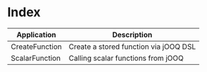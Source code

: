 # Index

| Application     | Description
| ----------------|---------------------------------------|
| CreateFunction  | Create a stored function via jOOQ DSL |
| ScalarFunction  | Calling scalar functions from jOOQ    |      